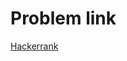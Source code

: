 # Problem link
<a href='https://www.hackerrank.com/challenges/list-comprehensions/problem?isFullScreen=true' target='_blank'>Hackerrank</a>